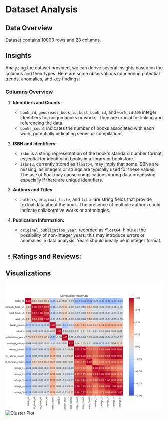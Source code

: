 # Dataset Analysis

## Data Overview
Dataset contains 10000 rows and 23 columns.
## Insights
Analyzing the dataset provided, we can derive several insights based on the columns and their types. Here are some observations concerning potential trends, anomalies, and key findings:

### Columns Overview

1. **Identifiers and Counts:**
   - `book_id`, `goodreads_book_id`, `best_book_id`, and `work_id` are integer identifiers for unique books or works. They are crucial for linking and referencing the data.
   - `books_count` indicates the number of books associated with each work, potentially indicating series or compilations.

2. **ISBN and Identifiers:**
   - `isbn` is a string representation of the book's standard number format, essential for identifying books in a library or bookstore.
   - `isbn13`, currently stored as `float64`, may imply that some ISBNs are missing, as integers or strings are typically used for these values. The use of float may cause complications during data processing, especially if there are unique identifiers.

3. **Authors and Titles:**
   - `authors`, `original_title`, and `title` are string fields that provide textual data about the book. The presence of multiple authors could indicate collaborative works or anthologies.

4. **Publication Information:**
   - `original_publication_year`, recorded as `float64`, hints at the possibility of non-integer years; this may introduce errors or anomalies in data analysis. Years should ideally be in integer format.

5. **Ratings and Reviews:**
   -

## Visualizations
![Correlation Heatmap](correlation_heatmap.png)
![Cluster Plot](cluster_plot.png)
